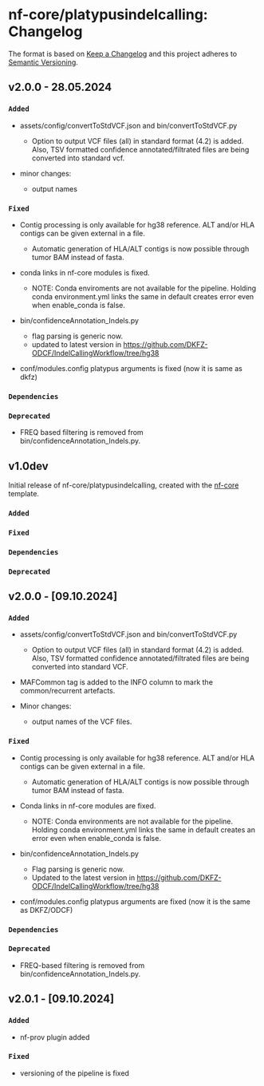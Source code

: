 # nf-core/platypusindelcalling: Changelog

The format is based on [Keep a Changelog](https://keepachangelog.com/en/1.0.0/)
and this project adheres to [Semantic Versioning](https://semver.org/spec/v2.0.0.html).

## v2.0.0 - 28.05.2024

### `Added`

- assets/config/convertToStdVCF.json and bin/convertToStdVCF.py 
    - Option to output VCF files (all) in standard format (4.2) is added.  Also, TSV formatted confidence annotated/filtrated files are being converted into standard vcf.

- minor changes: 
    - output names
### `Fixed`

- Contig processing is only available for hg38 reference. ALT and/or HLA contigs can be given external in a file. 
    - Automatic generation of HLA/ALT contigs is now possible through tumor BAM instead of fasta.

- conda links in nf-core modules is fixed. 
    - NOTE: Conda enviroments are not available for the pipeline. Holding conda environment.yml links the same in default creates error even when enable_conda is false.  

- bin/confidenceAnnotation_Indels.py
    - flag parsing is generic now. 
    - updated to latest version in https://github.com/DKFZ-ODCF/IndelCallingWorkflow/tree/hg38

- conf/modules.config platypus arguments is fixed (now it is same as dkfz)

### `Dependencies`

### `Deprecated`

- FREQ based filtering is removed from bin/confidenceAnnotation_Indels.py. 

## v1.0dev 

Initial release of nf-core/platypusindelcalling, created with the [nf-core](https://nf-co.re/) template.

### `Added`

### `Fixed`

### `Dependencies`

### `Deprecated`

## v2.0.0 - [09.10.2024]

### `Added`

- assets/config/convertToStdVCF.json and bin/convertToStdVCF.py

    - Option to output VCF files (all) in standard format (4.2) is added. Also, TSV formatted confidence annotated/filtrated files are being converted into standard VCF.

- MAFCommon tag is added to the INFO column to mark the common/recurrent artefacts.

- Minor changes:

    - output names of the VCF files.

### `Fixed`

- Contig processing is only available for hg38 reference. ALT and/or HLA contigs can be given external in a file.

    - Automatic generation of HLA/ALT contigs is now possible through tumor BAM instead of fasta.

- Conda links in nf-core modules are fixed.

    - NOTE: Conda environments are not available for the pipeline. Holding conda environment.yml links the same in default creates an error even when enable_conda is false.

- bin/confidenceAnnotation_Indels.py

    - Flag parsing is generic now.
    - Updated to the latest version in https://github.com/DKFZ-ODCF/IndelCallingWorkflow/tree/hg38

- conf/modules.config platypus arguments are fixed (now it is the same as DKFZ/ODCF)

### `Dependencies`

### `Deprecated`
- FREQ-based filtering is removed from bin/confidenceAnnotation_Indels.py.

## v2.0.1 - [09.10.2024]

### `Added`

- nf-prov plugin added

### `Fixed`

- versioning of the pipeline is fixed